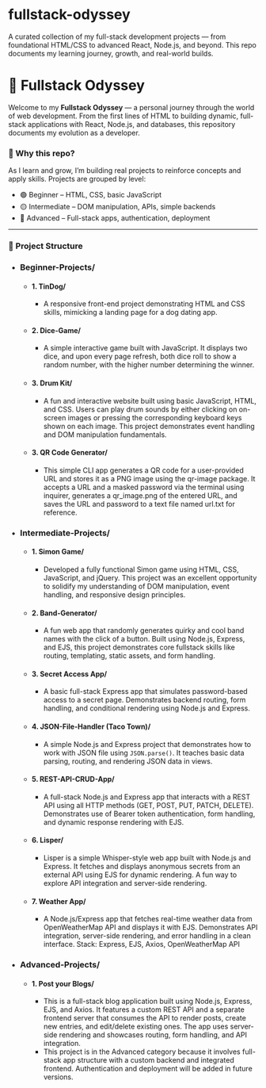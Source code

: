 # fullstack-odyssey
A curated collection of my full-stack development projects — from foundational HTML/CSS to advanced React, Node.js, and beyond. This repo documents my learning journey, growth, and real-world builds.

# 🚀 Fullstack Odyssey

Welcome to my **Fullstack Odyssey** — a personal journey through the world of web development. From the first lines of HTML to building dynamic, full-stack applications with React, Node.js, and databases, this repository documents my evolution as a developer.

### 🌱 Why this repo?
As I learn and grow, I’m building real projects to reinforce concepts and apply skills. Projects are grouped by level:
- 🟢 Beginner – HTML, CSS, basic JavaScript
- 🟡 Intermediate – DOM manipulation, APIs, simple backends
- 🔴 Advanced – Full-stack apps, authentication, deployment

---

### 📁 Project Structure

- ### Beginner-Projects/
    - #### 1. TinDog/
        - A responsive front-end project demonstrating HTML and CSS skills, mimicking a landing page for a dog dating app.
    - #### 2. Dice-Game/
        - A simple interactive game built with JavaScript. It displays two dice, and upon every page refresh, both dice roll to show a random number, with the higher number determining the winner.
    - #### 3. Drum Kit/
        -  A fun and interactive website built using basic JavaScript, HTML, and CSS. Users can play drum sounds by either clicking on on-screen images or pressing the corresponding keyboard keys shown on each image. This project demonstrates event handling and DOM manipulation fundamentals.
    - #### 3. QR Code Generator/
        - This simple CLI app generates a QR code for a user-provided URL and stores it as a PNG image using the qr-image package. It accepts a URL and a masked password via the terminal using inquirer, generates a qr_image.png of the entered URL, and saves the URL and password to a text file named url.txt for reference.
          
- ### Intermediate-Projects/
    - #### 1. Simon Game/
        - Developed a fully functional Simon game using HTML, CSS, JavaScript, and jQuery. This project was an excellent opportunity to solidify my understanding of DOM manipulation, event handling, and responsive design principles.
        
    - #### 2. Band-Generator/
        - A fun web app that randomly generates quirky and cool band names with the click of a button. Built using Node.js, Express, and EJS, this project demonstrates core fullstack skills like routing, templating, static assets, and form handling.
          
    - #### 3. Secret Access App/
        - A basic full-stack Express app that simulates password-based access to a secret page. Demonstrates backend routing, form handling, and conditional rendering using Node.js and Express.
     
    - #### 4. JSON-File-Handler (Taco Town)/
        - A simple Node.js and Express project that demonstrates how to work with JSON file using `JSON.parse()`. It teaches basic data parsing, routing, and rendering JSON data in views.
     
    - #### 5. REST-API-CRUD-App/
        - A full-stack Node.js and Express app that interacts with a REST API using all HTTP methods (GET, POST, PUT, PATCH, DELETE). Demonstrates use of Bearer token authentication, form handling, and dynamic response rendering with EJS.
    - #### 6. Lisper/
        - Lisper is a simple Whisper-style web app built with Node.js and Express. It fetches and displays anonymous secrets from an external API using EJS for dynamic rendering. A fun way to explore API integration and server-side rendering.
     
    - #### 7. Weather App/
        - A Node.js/Express app that fetches real-time weather data from OpenWeatherMap API and displays it with EJS. Demonstrates API integration, server-side rendering, and error handling in a clean interface.
Stack: Express, EJS, Axios, OpenWeatherMap API

- ### Advanced-Projects/
    - #### 1. Post your Blogs/
        - This is a full-stack blog application built using Node.js, Express, EJS, and Axios. It features a custom REST API and a separate frontend server that consumes the API to render posts, create new entries, and edit/delete existing ones. The app uses server-side rendering and showcases routing, form handling, and API integration.
        - This project is in the Advanced category because it involves full-stack app structure with a custom backend and integrated frontend. Authentication and deployment will be added in future versions.
        




    


